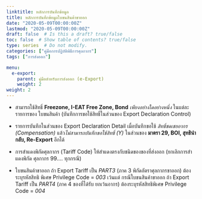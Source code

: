 ```yaml
---
linktitle: หลักการบันทึกข้อมูล
title: หลักการบันทึกข้อมูลใบขนสินค้าขาออก
date: "2020-05-09T00:00:00Z"
lastmod: "2020-05-09T00:00:00Z"
draft: false  # Is this a draft? true/false
toc: false  # Show table of contents? true/false
type: series  # Do not modify.
categories: ["คู่มือการปฏิบัติพิธีการศุลกากร"]
tags: ["การส่งออก"]

menu:
  e-export:
    parent: คู่มือสำหรับการส่งออก (e-Export)
    weight: 2
weight: 2
---
```



- สามารถใช้สิทธิ์ **Freezone, I-EAT Free Zone, Bond** *เพียงอย่างใดอย่างหนึ่ง* ในแต่ละรายการของ
ใบขนสินค้า (บันทึกการขอใช้สิทธิ์ในส่วนของ Export Declaration Control)

-  รายการบันทึกในส่วนของ Export Declaration Detail เมื่อบันทึกขอใช้ *สิทธิ์ชดเชยอากร
(Compensation)* แล้ว*ไม่สามารถบันทึกขอใช้สิทธิ์ (Y)* ในส่วนของ **มาตรา 29, BOI, สุทธินํากลับ, Re-Export** อีกได้

- การสําแดงพิกัดศุลกากร (Tariff Code) ให้สําแดงตรงกับชนิดของของที่ส่งออก (ยกเลิกการสําแดงพิกัด
ศุลกากร 99.... ทุกกรณี)

- ใบขนสินค้าขาออก ถ้า Export Tariff เป็น *PART3* (ภาค 3 พิกัดอัตราศุลกากรขาออก) ต้องระบุรหัสสิทธิ
พิเศษ Privilege Code = *003* เว้นแต่ กรณีใบขนสินค้าขาออก ถ้า Export Tariff เป็น *PART4* (ภาค 4 ของที่ได้รับ
ยกเว้นอากร) ต้องระบุรหัสสิทธิพิเศษ Privilege Code = *004*

